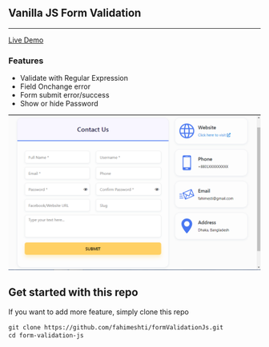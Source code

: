 ## Vanilla JS Form Validation
---
[Live Demo](https://fahimeshti.github.io/formValidationJs/)

### Features
- Validate with Regular Expression
- Field Onchange error
- Form submit error/success
- Show or hide Password

![Preview](img/form-validation.png)

## Get started with this repo

If you want to add more feature, simply clone this repo

```
git clone https://github.com/fahimeshti/formValidationJs.git
cd form-validation-js
```